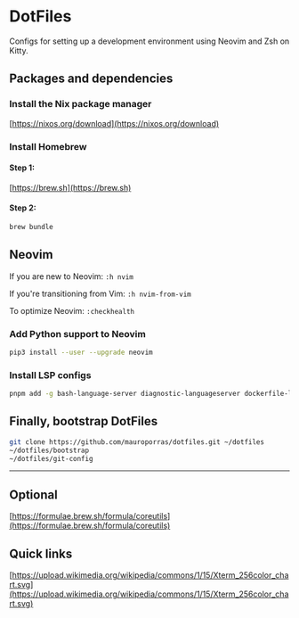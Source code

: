 # DotFiles

Configs for setting up a development environment using Neovim and Zsh on Kitty.

## Packages and dependencies

### Install the Nix package manager

[https://nixos.org/download](https://nixos.org/download)

### Install Homebrew

#### Step 1:

[https://brew.sh](https://brew.sh)

#### Step 2:

```bash
brew bundle
```

## Neovim

If you are new to Neovim: `:h nvim`

If you're transitioning from Vim: `:h nvim-from-vim`

To optimize Neovim: `:checkhealth`

### Add Python support to Neovim

```bash
pip3 install --user --upgrade neovim
```

### Install LSP configs

```bash
pnpm add -g bash-language-server diagnostic-languageserver dockerfile-language-server-nodejs neovim prettier stylelint-lsp svelte-language-server @tailwindcss/language-server typescript typescript-language-server vscode-langservers-extracted yaml-language-server
```

## Finally, bootstrap DotFiles

```bash
git clone https://github.com/mauroporras/dotfiles.git ~/dotfiles
~/dotfiles/bootstrap
~/dotfiles/git-config
```

---

## Optional

[https://formulae.brew.sh/formula/coreutils](https://formulae.brew.sh/formula/coreutils)

## Quick links

[https://upload.wikimedia.org/wikipedia/commons/1/15/Xterm_256color_chart.svg](https://upload.wikimedia.org/wikipedia/commons/1/15/Xterm_256color_chart.svg)
